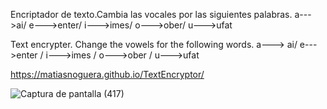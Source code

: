 Encriptador de texto.Cambia las vocales por las siguientes palabras. a--->ai/ e--->enter/ i--->imes/ o--->ober/
u--->ufat

Text encrypter. Change the vowels for the following words. a---> ai/ e--->enter / i--->imes / o--->ober / 
u--->ufat

https://matiasnoguera.github.io/TextEncryptor/

![Captura de pantalla (417)](https://github.com/user-attachments/assets/54f63c65-1715-4060-a38b-e3c6bf8fdee7)
